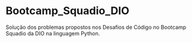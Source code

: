 # Bootcamp_Squadio_DIO
 Solução dos problemas propostos nos Desafios de Código no Bootcamp Squadio da DIO na linguagem Python. 
